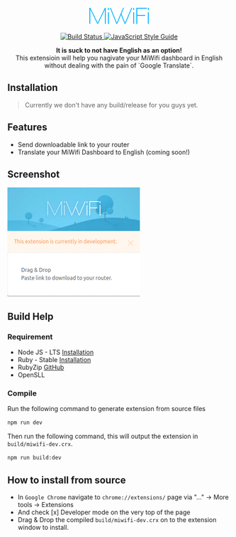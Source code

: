 <p align="center">
  <img src="screens/logo.png" alt="MiWifiLogo"><br><br>
  <a href="https://travis-ci.org/socheatsok78/mi-wifi-en">
    <img src="https://travis-ci.org/socheatsok78/mi-wifi-en.svg?branch=master" alt="Build Status">
  </a>
  <a href="https://standardjs.com">
    <img src="https://img.shields.io/badge/code_style-standard-brightgreen.svg" alt="JavaScript Style Guide">
  </a>
</p>
<p align="center"><b>It is suck to not have English as an option!</b> <br> This extensioin will help you nagivate your MiWifi dashboard in English without dealing with the pain of `Google Translate`.</p>

## Installation

> Currently we don't have any build/release for you guys yet.

## Features
- Send downloadable link to your router
- Translate your MiWifi Dashboard to English (coming soon!)

## Screenshot
![MiWifi](screens/popup.png)

## Build Help

### Requirement

- Node JS - LTS [Installation](https://github.com/creationix/nvm)
- Ruby - Stable [Installation](https://www.digitalocean.com/community/tutorials/how-to-install-ruby-on-rails-with-rvm-on-ubuntu-16-04)
- RubyZip [GitHub](https://github.com/rubyzip/rubyzip)
- OpenSLL

### Compile

Run the following command to generate extension from source files

```sh
npm run dev
```

Then run the following command, this will output the extension in `build/miwifi-dev.crx`.

```sh
npm run build:dev
```

## How to install from source

- In `Google Chrome` navigate to `chrome://extensions/` page via "..." -> More tools -> Extensions
- And check [x] Developer mode on the very top of the page
- Drag & Drop the compiled `build/miwifi-dev.crx` on to the extension window to install.
